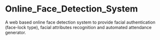 # Online_Face_Detection_System
A web based online face detection system to provide facial authentication (face-lock type), facial attributes recognition and automated attendance generator.
